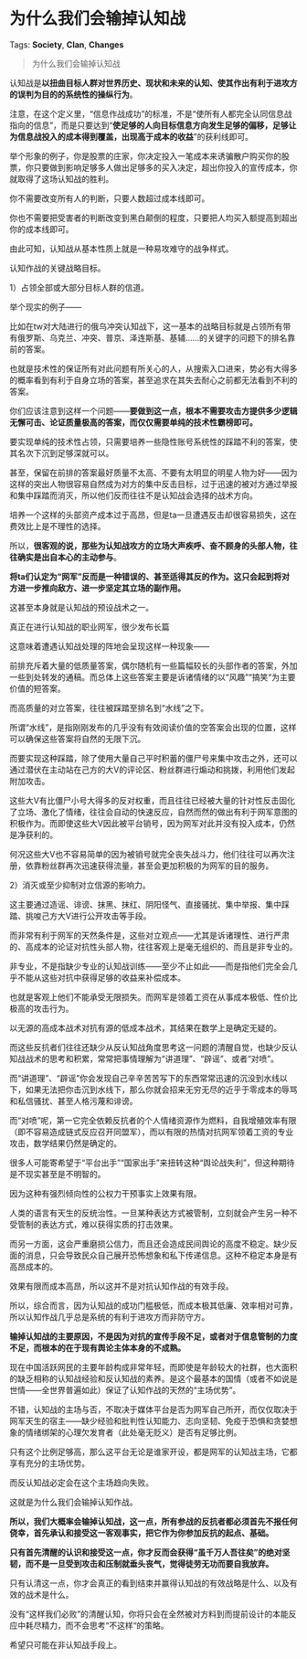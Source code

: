# 为什么我们会输掉认知战

Tags: **Society**, **Clan**, **Changes**

> 为什么我们会输掉认知战



认知战是**以扭曲目标人群对世界历史、现状和未来的认知、使其作出有利于进攻方的误判为目的的系统性的操纵行为**。

注意，在这个定义里，“信息作战成功”的标准，不是“使所有人都完全认同信息战指向的信息”，而是只要达到“**使足够的人向目标信息方向发生足够的偏移，足够让为信息战投入的成本得到覆盖，出现高于成本的收益**”的获利线即可。

举个形象的例子，你是股票的庄家，你决定投入一笔成本来诱骗散户购买你的股票，你只要做到影响足够多人做出足够多的买入决定，超出你投入的宣传成本，你就取得了这场认知战的胜利。

你不需要改变所有人的判断，只要人数超过成本线即可。

你也不需要把受害者的判断改变到黑白颠倒的程度，只要把人均买入额提高到超出你的成本线即可。

由此可知，认知战从基本性质上就是一种易攻难守的战争样式。

  


认知作战的关键战略目标。

1）占领全部或大部分目标人群的信道。

举个现实的例子——

比如在tw对大陆进行的俄乌冲突认知战下，这一基本的战略目标就是占领所有带有俄罗斯、乌克兰、冲突、普京、泽连斯基、基辅……的关键字的问题下的排名靠前的答案。

也就是技术性的保证所有对此问题有所关心的人，从搜索入口进来，势必有大得多的概率看到有利于自身立场的答案，甚至追求在其失去耐心之前都无法看到不利的答案。

你们应该注意到这样一个问题——**要做到这一点，根本不需要攻击方提供多少逻辑无懈可击、论证质量极高的答案，而仅仅需要单纯的技术性霸榜即可。**

要实现单纯的技术性占领，只需要培养一些隐性账号系统性的踩踏不利的答案，使其名次下沉到足够深就可以。

甚至，保留在前排的答案最好质量不太高、不要有太明显的明星人物为好——因为这样的突出人物很容易自然成为对方的集中反击目标，过于迅速的被对方通过举报和集中踩踏而消灭，所以他们反而往往不是认知战会选择的战术方向。

培养一个这样的头部资产成本过于高昂，但是ta一旦遭遇反击却很容易损失，这在费效比上是不理性的选择。

所以，**很客观的说，那些为认知战攻方的立场大声疾呼、奋不顾身的头部人物，往往确实是出自本心的主动参与**。

**将ta们认定为“网军”反而是一种错误的、甚至适得其反的作为。这只会起到将对方进一步推向敌方、进一步坚定其立场的副作用。**

这甚至本身就是认知战的预设战术之一。

真正在进行认知战的职业网军，很少发布长篇

  


这意味着遭遇认知战处理的阵地会呈现这样一种现象——

前排充斥着大量的低质量答案，偶尔随机有一些篇幅较长的头部作者的答案，外加一些到处转发的通稿。而总体上这些答案主要是诉诸情绪的以“风趣”“搞笑“为主要价值的短答案。

而高质量的对立答案，往往被踩踏至排名到“水线”之下。

所谓“水线”，是指刚刚发布的几乎没有有效阅读价值的空答案会出现的位置，这样可以确保这些答案将自然的无限下沉。

而要实现这种踩踏，除了使用大量自己平时积蓄的僵尸号来集中攻击之外，还可以通过潜伏在主动站在己方的大V的评论区、粉丝群进行煽动和挑拨，利用他们发起附加攻击。

这些大V有比僵尸小号大得多的反对权重，而且往往已经被大量的针对性反击固化了立场、激化了情绪，往往会自动的快速反应，自然而然的做出有利于网军意图的积极作为。而即使这些大V因此被平台销号，因为网军对此并没有投入成本，仍然是净获利的。

何况这些大V也不容易简单的因为被销号就完全丧失战斗力，他们往往可以再次注册，依靠粉丝群再次迅速获得流量，甚至会更加积极的为网军的目的服务。

  


2）消灭或至少抑制对立信源的影响力。

这主要通过造谣、诽谤、抹黑、抹红、阴阳怪气、直接骚扰、集中举报、集中踩踏、挑唆己方大V进行公开攻击等手段。

而非常有利于网军的天然条件是，这些对立观点——尤其是诉诸理性、进行严肃的、高成本的论证对抗性头部人物，往往客观上是毫无组织的、而且是非专业的。

非专业，不是指缺少专业的认知战训练——至少不止如此——而是指他们完全会几乎不能从这些对抗中获得足够的收益来补偿成本。

也就是客观上他们不能承受无限损失。而网军是领着工资在从事成本极低、性价比极高的攻击行为。

以无源的高成本战术对抗有源的低成本战术，其结果在数学上是确定无疑的。

而这些反抗者们往往还缺少从反认知战角度思考这一问题的清醒自觉，也缺少反认知战战术的思考和积累，常常把事情理解为“讲道理”、“辟谣”、或者“对喷”。

而“讲道理”、“辟谣”你会发现自己辛辛苦苦写下的东西常常迅速的沉没到水线以下，如果无法把你击沉到水线下，那么你就会招来无穷无尽的近乎于零成本的辱骂和私信骚扰、甚至人格污蔑和诽谤。

而“对喷”呢，第一它完全依赖反抗者的个人情绪资源作为燃料，自我增殖效率有限（即不容易造成链式反应召开同盟军），而以有限的热情对抗网军领着工资的专业攻击，数学结果仍然是确定的。

很多人可能寄希望于“平台出手”“国家出手”来扭转这种“舆论战失利”，但这种期待是不现实甚至是不明智的。

因为这种有强烈倾向性的公权力干预事实上效果有限。

人类的语言有天生的反统治性。一旦某种表达方式被管制，立刻就会产生另一种不受管制的表达方式，难以获得实质的打击效果。

而另一方面，这会严重磨损公信力，而且还会造成民间舆论的高度不稳定。缺少反面的消息，只会导致民众自己展开恐怖想象和私下传递信息。这种不稳定本身是有高昂成本的。

效果有限而成本高昂，所以这并不是对抗认知作战的有效手段。

  


所以，综合而言，因为认知战的成功门槛极低，而成本极其低廉、效率相对可靠，所以认知作战几乎总是系统的有利于进攻方而非防守方。

  


**输掉认知战的主要原因，不是因为对抗的宣传手段不足，或者对于信息管制的力度不足，而根本的在于现有舆论主体本身的不成熟。**

现在中国活跃网民的主要年龄构成非常年轻，而即使是年龄较大的社群，也大面积的缺乏相称的认知战经验和反认知战的素养。是这个最基本的国情（或者不如说是世情——全世界普遍如此）保证了认知作战的天然的“主场优势”。

不错，认知战的主场与否，不取决于媒体平台是否为网军自己所开，而仅仅取决于网军天生的宿主——缺少经验和批判性认知能力、志向坚韧、免疫于恐惧和贪婪想象的情绪绑架的心理欠发育者（此处毫无贬义）是否有足够比例。

只有这个比例足够高，那么这平台无论是谁家开设，都是网军的认知战主场，它都享有充分的主场优势。

而反认知战必定会在这个主场趋向失败。

这就是为什么我们会输掉认知作战。

**所以，我们大概率会输掉认知战，这一点，所有参战的反抗者都必须首先不报任何侥幸，首先承认和接受这一客观事实，把它作为你参加反抗的起点、基础。**

**只有首先清醒的认识和接受这一点，你才反而会获得“虽千万人吾往矣”的绝对坚韧，而不是一旦受到攻击和压制就垂头丧气，觉得徒劳无功而要自我放弃。**

只有认清这一点，你才会真正的看到结束并赢得认知战的有效战略是什么、以及有效的战术是什么。

没有“这样我们必败”的清醒认知，你将只会在全然被对方料到而提前设计的本能反应中耗尽精力，而不会思考“不这样“的策略。

希望只可能在非认知战手段上。



